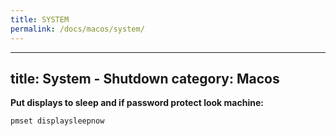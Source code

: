 ```yaml
---
title: SYSTEM
permalink: /docs/macos/system/
---
```

---
title: System - Shutdown
category: Macos
---

**Put displays to sleep and if password protect look machine:**
```
pmset displaysleepnow
```
